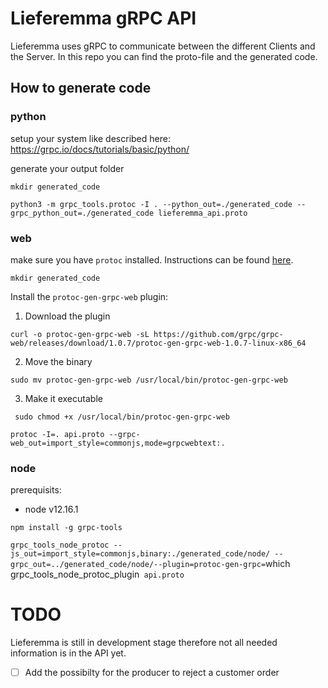 # Lieferemma gRPC API

Lieferemma uses gRPC to communicate between the different Clients and the Server. In this repo you can find
the proto-file and the generated code.

## How to generate code 


### python

setup your system like described here: https://grpc.io/docs/tutorials/basic/python/

generate your output folder

`mkdir generated_code`

`python3 -m grpc_tools.protoc -I . --python_out=./generated_code --grpc_python_out=./generated_code lieferemma_api.proto`

### web 

make sure you have `protoc` installed. Instructions can be found [here](http://google.github.io/proto-lens/installing-protoc.html).

`mkdir generated_code`

Install the `protoc-gen-grpc-web`  plugin:
   
1. Download the plugin

`curl -o protoc-gen-grpc-web -sL https://github.com/grpc/grpc-web/releases/download/1.0.7/protoc-gen-grpc-web-1.0.7-linux-x86_64 `

2. Move the binary 

`sudo mv protoc-gen-grpc-web /usr/local/bin/protoc-gen-grpc-web`

3. Make it executable 

` sudo chmod +x /usr/local/bin/protoc-gen-grpc-web`


`protoc -I=. api.proto --grpc-web_out=import_style=commonjs,mode=grpcwebtext:.`


### node 

prerequisits:

- node v12.16.1 

`npm install -g grpc-tools`

`grpc_tools_node_protoc --js_out=import_style=commonjs,binary:./generated_code/node/ --grpc_out=../generated_code/node/--plugin=protoc-gen-grpc=`which grpc_tools_node_protoc_plugin` api.proto`





# TODO

Lieferemma is still in development stage therefore not all needed information is in the API yet.

- [ ] Add the possibilty for the producer to reject a customer order
